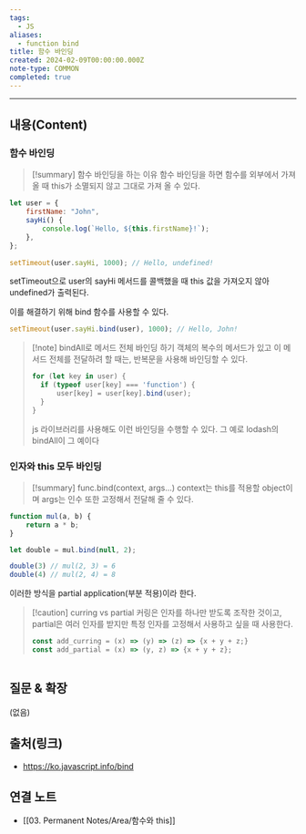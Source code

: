 ```yaml
---
tags:
  - JS
aliases:
  - function bind
title: 함수 바인딩
created: 2024-02-09T00:00:00.000Z
note-type: COMMON
completed: true
---
```


----
## 내용(Content)
### 함수 바인딩
>[!summary] 함수 바인딩을 하는 이유
>함수 바인딩을 하면 함수를 외부에서 가져올 때 this가 소멸되지 않고 그대로 가져 올 수 있다.


```js
let user = {
    firstName: "John",
    sayHi() {
        console.log(`Hello, ${this.firstName}!`);
    },
};
  
setTimeout(user.sayHi, 1000); // Hello, undefined!
```

setTimeout으로 user의 sayHi 메서드를 콜백했을 때 this 값을 가져오지 않아 undefined가 출력된다.

이를 해결하기 위해 bind 함수를 사용할 수 있다.

```js
setTimeout(user.sayHi.bind(user), 1000); // Hello, John!
```

>[!note] bindAll로 메서드 전체 바인딩 하기
>객체의 복수의 메서드가 있고 이 메서드 전체를 전달하려 할 때는, 반복문을 사용해 바인딩할 수 있다.
>```js
>for (let key in user) {
>	if (typeof user[key] === 'function') {
>		user[key] = user[key].bind(user);	
>	}
>}
>```
>js 라이브러리를 사용해도 이런 바인딩을 수행할 수 있다. 그 예로 lodash의 bindAll이 그 예이다


### 인자와 this 모두 바인딩
>[!summary] func.bind(context, args...)
>context는 this를 적용할 object이며 args는 인수 또한 고정해서 전달해 줄 수 있다.


```js
function mul(a, b) {
	return a * b;
}

let double = mul.bind(null, 2);

double(3) // mul(2, 3) = 6
double(4) // mul(2, 4) = 8
```

이러한 방식을 partial application(부분 적용)이라 한다.

>[!caution] curring vs partial
>커링은 인자를 하나만 받도록 조작한 것이고, partial은 여러 인자를 받지만 특정 인자를 고정해서 사용하고 싶을 때 사용한다.
>```js
>const add_curring = (x) => (y) => (z) => {x + y + z;}
>const add_partial = (x) => (y, z) => {x + y + z};
>```
```
```


## 질문 & 확장

(없음)

## 출처(링크)
- https://ko.javascript.info/bind

## 연결 노트
- [[03. Permanent Notes/Area/함수와 this]]









